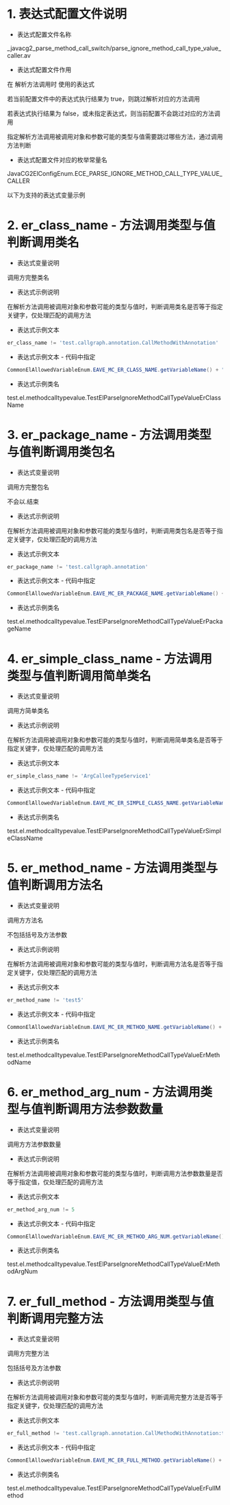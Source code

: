 # 1. 表达式配置文件说明

- 表达式配置文件名称

_javacg2_parse_method_call_switch/parse_ignore_method_call_type_value_caller.av

- 表达式配置文件作用

在 解析方法调用时 使用的表达式

若当前配置文件中的表达式执行结果为 true，则跳过解析对应的方法调用

若表达式执行结果为 false，或未指定表达式，则当前配置不会跳过对应的方法调用

指定解析方法调用被调用对象和参数可能的类型与值需要跳过哪些方法，通过调用方法判断

- 表达式配置文件对应的枚举常量名

JavaCG2ElConfigEnum.ECE_PARSE_IGNORE_METHOD_CALL_TYPE_VALUE_CALLER

以下为支持的表达式变量示例

# 2. er_class_name - 方法调用类型与值判断调用类名

- 表达式变量说明

调用方完整类名

- 表达式示例说明

在解析方法调用被调用对象和参数可能的类型与值时，判断调用类名是否等于指定关键字，仅处理匹配的调用方法

- 表达式示例文本

```js
er_class_name != 'test.callgraph.annotation.CallMethodWithAnnotation'
```

- 表达式示例文本 - 代码中指定

```java
CommonElAllowedVariableEnum.EAVE_MC_ER_CLASS_NAME.getVariableName() + " != 'test.callgraph.annotation.CallMethodWithAnnotation'"
```

- 表达式示例类名

test.el.methodcalltypevalue.TestElParseIgnoreMethodCallTypeValueErClassName

# 3. er_package_name - 方法调用类型与值判断调用类包名

- 表达式变量说明

调用方完整包名

不会以.结束

- 表达式示例说明

在解析方法调用被调用对象和参数可能的类型与值时，判断调用类包名是否等于指定关键字，仅处理匹配的调用方法

- 表达式示例文本

```js
er_package_name != 'test.callgraph.annotation'
```

- 表达式示例文本 - 代码中指定

```java
CommonElAllowedVariableEnum.EAVE_MC_ER_PACKAGE_NAME.getVariableName() + " != 'test.callgraph.annotation'"
```

- 表达式示例类名

test.el.methodcalltypevalue.TestElParseIgnoreMethodCallTypeValueErPackageName

# 4. er_simple_class_name - 方法调用类型与值判断调用简单类名

- 表达式变量说明

调用方简单类名

- 表达式示例说明

在解析方法调用被调用对象和参数可能的类型与值时，判断调用简单类名是否等于指定关键字，仅处理匹配的调用方法

- 表达式示例文本

```js
er_simple_class_name != 'ArgCalleeTypeService1'
```

- 表达式示例文本 - 代码中指定

```java
CommonElAllowedVariableEnum.EAVE_MC_ER_SIMPLE_CLASS_NAME.getVariableName() + " != 'ArgCalleeTypeService1'"
```

- 表达式示例类名

test.el.methodcalltypevalue.TestElParseIgnoreMethodCallTypeValueErSimpleClassName

# 5. er_method_name - 方法调用类型与值判断调用方法名

- 表达式变量说明

调用方方法名

不包括括号及方法参数

- 表达式示例说明

在解析方法调用被调用对象和参数可能的类型与值时，判断调用方法名是否等于指定关键字，仅处理匹配的调用方法

- 表达式示例文本

```js
er_method_name != 'test5'
```

- 表达式示例文本 - 代码中指定

```java
CommonElAllowedVariableEnum.EAVE_MC_ER_METHOD_NAME.getVariableName() + " != 'test5'"
```

- 表达式示例类名

test.el.methodcalltypevalue.TestElParseIgnoreMethodCallTypeValueErMethodName

# 6. er_method_arg_num - 方法调用类型与值判断调用方法参数数量

- 表达式变量说明

调用方方法参数数量

- 表达式示例说明

在解析方法调用被调用对象和参数可能的类型与值时，判断调用方法参数数量是否等于指定值，仅处理匹配的调用方法

- 表达式示例文本

```js
er_method_arg_num != 5
```

- 表达式示例文本 - 代码中指定

```java
CommonElAllowedVariableEnum.EAVE_MC_ER_METHOD_ARG_NUM.getVariableName() + " != 5"
```

- 表达式示例类名

test.el.methodcalltypevalue.TestElParseIgnoreMethodCallTypeValueErMethodArgNum

# 7. er_full_method - 方法调用类型与值判断调用完整方法

- 表达式变量说明

调用方完整方法

包括括号及方法参数

- 表达式示例说明

在解析方法调用被调用对象和参数可能的类型与值时，判断调用完整方法是否等于指定关键字，仅处理匹配的调用方法

- 表达式示例文本

```js
er_full_method != 'test.callgraph.annotation.CallMethodWithAnnotation:test1()'
```

- 表达式示例文本 - 代码中指定

```java
CommonElAllowedVariableEnum.EAVE_MC_ER_FULL_METHOD.getVariableName() + " != 'test.callgraph.annotation.CallMethodWithAnnotation:test1()'"
```

- 表达式示例类名

test.el.methodcalltypevalue.TestElParseIgnoreMethodCallTypeValueErFullMethod

